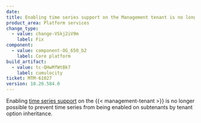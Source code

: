```yaml
---
date: 
title: Enabling time series support on the Management tenant is no longer possible
product_area: Platform services
change_type:
  - value: change-VSkj2iV9m
    label: Fix
component:
  - value: component-OG_650_b2
    label: Core platform
build_artifact:
  - value: tc-QHwMfWtBk7
    label: cumulocity
ticket: MTM-61027
version: 10.20.584.0
---
```


Enabling [time series support](https://cumulocity.com/docs/enterprise-tenant/enhanced-time-series-support/) on the {{< management-tenant >}} is no longer possible to prevent time series from being enabled on subtenants by tenant option inheritance.
